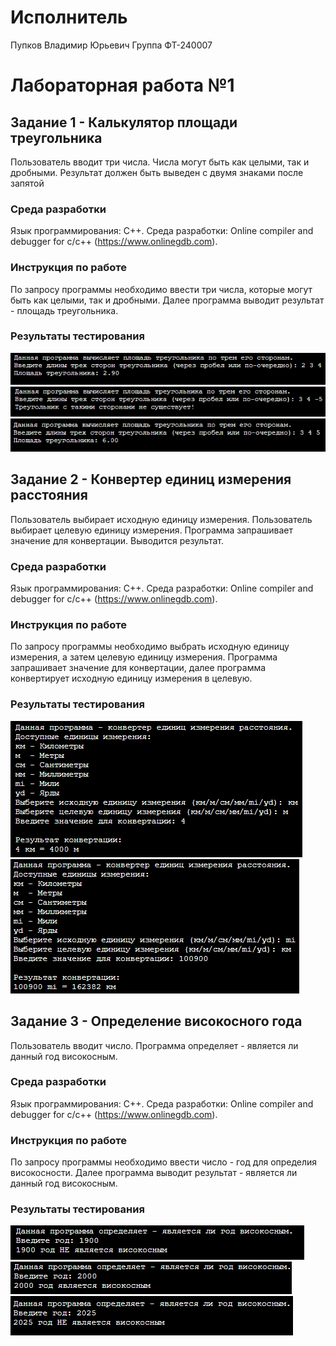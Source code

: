 # Исполнитель
Пупков Владимир Юрьевич
Группа ФТ-240007
# Лабораторная работа №1
## Задание 1 - Калькулятор площади треугольника
Пользователь вводит три числа. Числа могут быть как целыми, так и дробными. Результат должен быть выведен с двумя знаками после запятой
### Среда разработки
Язык программирования: C++.
Среда разработки: Online compiler and debugger for c/c++ (https://www.onlinegdb.com).
### Инструкция по работе
По запросу программы необходимо ввести три числа, которые могут быть как целыми, так и дробными. Далее программа выводит результат - площадь треугольника.
### Результаты тестирования
![Тест 1](https://github.com/niwotevoli/Applied-Programming/blob/main/lab1-task1-test1.png "Тест 1")
![Тест 2](https://github.com/niwotevoli/Applied-Programming/blob/main/lab1-task1-test2.png "Тест 2")
![Тест 3](https://github.com/niwotevoli/Applied-Programming/blob/main/lab1-task1-test3.png "Тест 3")
## Задание 2 - Конвертер единиц измерения расстояния
Пользователь выбирает исходную единицу измерения. Пользователь выбирает целевую единицу измерения. Программа запрашивает значение для конвертации. Выводится результат.
### Среда разработки
Язык программирования: C++.
Среда разработки: Online compiler and debugger for c/c++ (https://www.onlinegdb.com).
### Инструкция по работе
По запросу программы необходимо выбрать исходную единицу измерения, а затем целевую единицу измерения. Программа запрашивает значение для конвертации, далее программа конвертирует исходную единицу измерения в целевую.
### Результаты тестирования
![Тест 1](https://github.com/niwotevoli/Applied-Programming/blob/main/lab1-task2-test1.png "Тест 1")
![Тест 2](https://github.com/niwotevoli/Applied-Programming/blob/main/lab1-task2-test2.png "Тест 2")
## Задание 3 - Определение високосного года
Пользователь вводит число. Программа определяет - является ли данный год високосным.
### Среда разработки
Язык программирования: C++.
Среда разработки: Online compiler and debugger for c/c++ (https://www.onlinegdb.com).
### Инструкция по работе
По запросу программы необходимо ввести число - год для определия високосности. Далее программа выводит результат - является ли данный год високосным.
### Результаты тестирования
![Тест 1](https://github.com/niwotevoli/Applied-Programming/blob/main/lab1-task3-test1.png "Тест 1")
![Тест 2](https://github.com/niwotevoli/Applied-Programming/blob/main/lab1-task3-test2.png "Тест 2")
![Тест 3](https://github.com/niwotevoli/Applied-Programming/blob/main/lab1-task3-test3.png "Тест 3")

